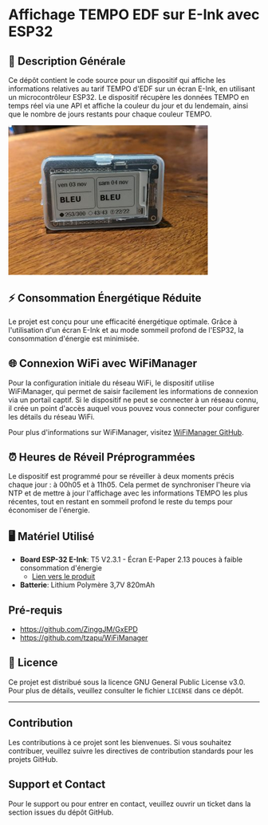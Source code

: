 # Affichage TEMPO EDF sur E-Ink avec ESP32

## 📝 Description Générale

Ce dépôt contient le code source pour un dispositif qui affiche les informations relatives au tarif TEMPO d'EDF sur un écran E-Ink, en utilisant un microcontrôleur ESP32. Le dispositif récupère les données TEMPO en temps réel via une API et affiche la couleur du jour et du lendemain, ainsi que le nombre de jours restants pour chaque couleur TEMPO.

![eTempo Display](doc/eTempo.jpg)

## ⚡ Consommation Énergétique Réduite

Le projet est conçu pour une efficacité énergétique optimale. Grâce à l'utilisation d'un écran E-Ink et au mode sommeil profond de l'ESP32, la consommation d'énergie est minimisée.

## 🌐 Connexion WiFi avec WiFiManager

Pour la configuration initiale du réseau WiFi, le dispositif utilise WiFiManager, qui permet de saisir facilement les informations de connexion via un portail captif. Si le dispositif ne peut se connecter à un réseau connu, il crée un point d'accès auquel vous pouvez vous connecter pour configurer les détails du réseau WiFi.

Pour plus d'informations sur WiFiManager, visitez [WiFiManager GitHub](https://github.com/tzapu/WiFiManager).

## ⏰ Heures de Réveil Préprogrammées

Le dispositif est programmé pour se réveiller à deux moments précis chaque jour : à 00h05 et à 11h05. Cela permet de synchroniser l'heure via NTP et de mettre à jour l'affichage avec les informations TEMPO les plus récentes, tout en restant en sommeil profond le reste du temps pour économiser de l'énergie.

## 🖥️ Matériel Utilisé

- **Board ESP-32 E-Ink**: T5 V2.3.1 - Écran E-Paper 2.13 pouces à faible consommation d'énergie
  - [Lien vers le produit](https://www.lilygo.cc/products/t5-v2-3-1)
- **Batterie**: Lithium Polymère 3,7V 820mAh

## Pré-requis 

* https://github.com/ZinggJM/GxEPD
* https://github.com/tzapu/WiFiManager

## 📄 Licence

Ce projet est distribué sous la licence GNU General Public License v3.0. Pour plus de détails, veuillez consulter le fichier `LICENSE` dans ce dépôt.

---

## Contribution

Les contributions à ce projet sont les bienvenues. Si vous souhaitez contribuer, veuillez suivre les directives de contribution standards pour les projets GitHub.

## Support et Contact

Pour le support ou pour entrer en contact, veuillez ouvrir un ticket dans la section issues du dépôt GitHub.
